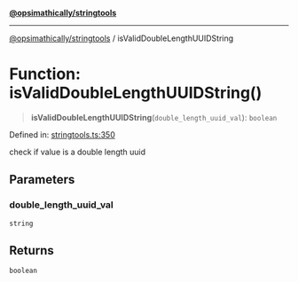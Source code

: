 [**@opsimathically/stringtools**](../README.md)

***

[@opsimathically/stringtools](../README.md) / isValidDoubleLengthUUIDString

# Function: isValidDoubleLengthUUIDString()

> **isValidDoubleLengthUUIDString**(`double_length_uuid_val`): `boolean`

Defined in: [stringtools.ts:350](https://github.com/opsimathically/stringtools/blob/a71c4a4bafeb9dfe8d84210a769466b0dab5abbf/src/stringtools.ts#L350)

check if value is a double length uuid

## Parameters

### double\_length\_uuid\_val

`string`

## Returns

`boolean`
